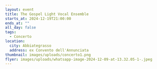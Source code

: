 ```yaml
---
layout: event
title: The Gospel Light Vocal Ensemble
starts_at: 2024-12-19T21:00:00
ends_at: ""
all_day: false
tags:
  - Concerto
location:
  city: Abbiategrasso
  address: ex Convento dell'Annunciata
thumbnail: images/uploads/concerto1.png
flyer: images/uploads/whatsapp-image-2024-12-09-at-13.32.05-1-.jpeg
---
```

